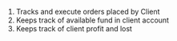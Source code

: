 1. Tracks and execute orders placed by Client
2. Keeps track of available fund in client account
3. Keeps track of client profit and lost
